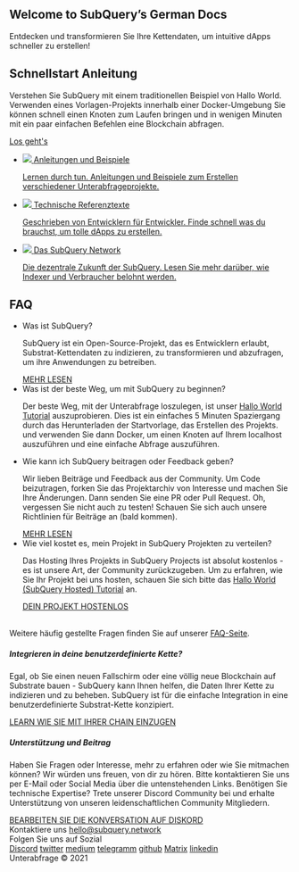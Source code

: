 <link rel="stylesheet" href="/assets/style/welcome.css" as="style" />
<div class="top2Sections">
  <section class="welcomeWords">
    <div class="main">
      <div>
        <h2 class="welcomeTitle">Welcome to SubQuery’s German <span>Docs</span></h2>
        <p>Entdecken und transformieren Sie Ihre Kettendaten, um intuitive dApps schneller zu erstellen!</p>
      </div>
    </div>
  </section>
  <section class="startSection main">
    <div>
      <h2 class="title">Schnellstart <span>Anleitung</span></h2>
      <p>Verstehen Sie SubQuery mit einem traditionellen Beispiel von Hallo World. Verwenden eines Vorlagen-Projekts innerhalb einer Docker-Umgebung Sie können schnell einen Knoten zum Laufen bringen und in wenigen Minuten mit ein paar einfachen Befehlen eine Blockchain abfragen.
      </p>
      <a href="https://doc.subquery.network/quickstart/helloworld-localhost.html" class="button"><span>Los geht's</span></a>
    </div>
  </section>
</div>
<div class="main">
  <div>
    <ul class="list">
      <li>
        <a href="https://doc.subquery.network/tutorials_examples/introduction.html">
          <div>
            <img src="/assets/img/tutorialsIcon.svg" />
            <span>Anleitungen und Beispiele</span>
            <p>Lernen durch tun. Anleitungen und Beispiele zum Erstellen verschiedener Unterabfrageprojekte.</p>
          </div>
        </a>
      </li>
      <li>
        <a href="https://doc.subquery.network/create/introduction.html">
          <div>
            <img src="/assets/img/docsIcon.svg" />
            <span>Technische Referenztexte</span>
            <p>Geschrieben von Entwicklern für Entwickler. Finde schnell was du brauchst, um tolle dApps zu erstellen.</p>
          </div>
        </a>
      </li>
      <li>
        <a href="https://static.subquery.network/whitepaper.pdf" target="_blank">
          <div>
            <img src="/assets/img/networkIcon.svg" />
            <span>Das SubQuery Network</span>
            <p>Die dezentrale Zukunft der SubQuery. Lesen Sie mehr darüber, wie Indexer und Verbraucher belohnt werden.</p>
          </div>
        </a>
      </li>
    </ul>
  </div>
</div>
<section class="faqSection main">
  <div>
    <h2 class="title">FAQ</h2>
    <ul class="faqList">
      <li>
        <div class="title">Was ist SubQuery?</div>
        <div class="content">
          <p>SubQuery ist ein Open-Source-Projekt, das es Entwicklern erlaubt, Substrat-Kettendaten zu indizieren, zu transformieren und abzufragen, um ihre Anwendungen zu betreiben.</p>
          <a class="more" href="https://doc.subquery.network/faqs/faqs.html#what-is-subquery">MEHR LESEN</a>
        </div>
      </li>
      <li>
        <div class="title">Was ist der beste Weg, um mit SubQuery zu beginnen?</div>
        <div class="content">
          <p>Der beste Weg, mit der Unterabfrage loszulegen, ist unser <a href="https://doc.subquery.network/quickstart/helloworld-localhost.html">Hallo World Tutorial</a> auszuprobieren. Dies ist ein einfaches 5 Minuten Spaziergang durch das Herunterladen der Startvorlage, das Erstellen des Projekts. und verwenden Sie dann Docker, um einen Knoten auf Ihrem localhost auszuführen und eine einfache Abfrage auszuführen. </p>
        </div>
      </li>
      <li>
        <div class="title">Wie kann ich SubQuery beitragen oder Feedback geben?</div>
        <div class="content">
          <p>Wir lieben Beiträge und Feedback aus der Community. Um Code beizutragen, forken Sie das Projektarchiv von Interesse und machen Sie Ihre Änderungen. Dann senden Sie eine PR oder Pull Request. Oh, vergessen Sie nicht auch zu testen! Schauen Sie sich auch unsere Richtlinien für Beiträge an (bald kommen). </p>
          <a class="more" href="https://doc.subquery.network/faqs/faqs.html#what-is-the-best-way-to-get-started-with-subquery">MEHR LESEN</a>
        </div>
      </li>
      <li>
        <div class="title">Wie viel kostet es, mein Projekt in SubQuery Projekten zu verteilen?</div>
        <div class="content">
          <p>Das Hosting Ihres Projekts in SubQuery Projects ist absolut kostenlos - es ist unsere Art, der Community zurückzugeben. Um zu erfahren, wie Sie Ihr Projekt bei uns hosten, schauen Sie sich bitte das <a href="https://doc.subquery.network/quickstart/helloworld-hosted.html">Hallo World (SubQuery Hosted) Tutorial</a> an.</p>
          <a class="more" href="https://doc.subquery.network/publish/publish.html">DEIN PROJEKT HOSTENLOS</a>
        </div>
      </li>
    </ul><br>
    Weitere häufig gestellte Fragen finden Sie auf unserer <a href="https://doc.subquery.network/faqs/faqs.html">FAQ-Seite</a>.    
  </div>
</section>
<section class="main">
  <div>
    <div class="lastIntroduce lastIntroduce_1">
        <h5>Integrieren in deine benutzerdefinierte Kette?</h5>
        <p>Egal, ob Sie einen neuen Fallschirm oder eine völlig neue Blockchain auf Substrate bauen - SubQuery kann Ihnen helfen, die Daten Ihrer Kette zu indizieren und zu beheben. SubQuery ist für die einfache Integration in eine benutzerdefinierte Substrat-Kette konzipiert.</p>
        <a class="more" href="https://doc.subquery.network/create/mapping.html#custom-substrate-chains">LEARN WIE SIE MIT IHRER CHAIN EINZUGEN</a>
    </div>
    <div class="lastIntroduce lastIntroduce_2">
        <h5>Unterstützung und Beitrag</h5>
        <p>Haben Sie Fragen oder Interesse, mehr zu erfahren oder wie Sie mitmachen können? Wir würden uns freuen, von dir zu hören. Bitte kontaktieren Sie uns per E-Mail oder Social Media über die untenstehenden Links. Benötigen Sie technische Expertise? Trete unserer Discord Community bei und erhalte Unterstützung von unseren leidenschaftlichen Community Mitgliedern. </p>
        <a class="more" href="=https://discord.com/invite/78zg8aBSMG">BEARBEITEN SIE DIE KONVERSATION AUF DISKORD</a>
    </div>
    </div>
</section>
<section class="main connectSection">
  <div class="email">
    <span>Kontaktiere uns</span>
    <a href="mailto:hello@subquery.network">hello@subquery.network</a>
  </div>
  <div>
    <div>Folgen Sie uns auf Sozial</div>
    <div class="connectWay">
      <a href="https://discord.com/invite/78zg8aBSMG" target="_blank" class="connectDiscord">Discord</a>
      <a href="https://twitter.com/subquerynetwork" target="_blank" class="connectTwitter">twitter</a>
      <a href="https://medium.com/@subquery" target="_blank" class="connectMedium">medium</a>
      <a href="https://t.me/subquerynetwork" target="_blank" class="connectTelegram">telegramm</a>
      <a href="https://github.com/OnFinality-io/subql" target="_blank" class="connectGithub">github</a>
      <a href="https://matrix.to/#/#subquery:matrix.org" target="_blank" class="connectMatrix">Matrix</a>
      <a href="https://www.linkedin.com/company/subquery" target="_blank" class="connectLinkedin">linkedin</a>
    </div>
  </div>
</section>
</div> </div>
<div class="footer">
  <div class="main"><div>Unterabfrage © 2021</div></div>
</div>
<script charset="utf-8" src="/assets/js/welcome.js"></script>